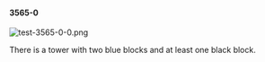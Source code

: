 #### 3565-0
![test-3565-0-0.png](https://github.com/lil-lab/nlvr/raw/master/nlvr/test/images/1/test-3565-0-0.png "test-3565-0-0.png")

There is a tower with two blue blocks and at least one black block.